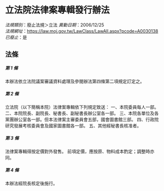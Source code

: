 # 立法院法律案專輯發行辦法

*法規類別*：廢止法規＞立法
*異動日期*：2006/12/25  
*法規網址*：https://law.moj.gov.tw/LawClass/LawAll.aspx?pcode=A0030138
*已廢止*：是


## 法條
##### 第 1 條
本辦法依立法院議案審議資料處理及參閱辦法第四條第二項規定訂定之。

##### 第 2 條
立法院（以下簡稱本院）法律案專輯依下列規定致送：
一、本院委員每人一部。
二、本院院長、副院長、秘書長、副秘書長辦公室各一部。
三、本院各單位及各黨團辦公室各一部。但本法律案主審委員會五部，國會圖書館三部。
四、行政院研究發展考核委員會及國家圖書館各一部。
五、其他經秘書長核准者。

##### 第 3 條
法律案專輯得按定價對外發售。
前項定價，應按原、物料成本酌定；調整時亦同。

##### 第 4 條
本辦法經院長核定後施行。


